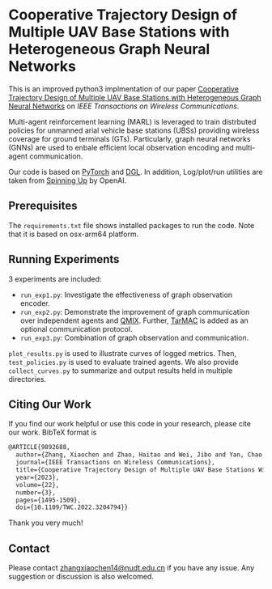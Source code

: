 # Cooperative Trajectory Design of Multiple UAV Base Stations with Heterogeneous Graph Neural Networks

This is an improved python3 implmentation of our paper [Cooperative Trajectory Design of Multiple UAV Base Stations with Heterogeneous Graph Neural Networks](https://ieeexplore.ieee.org/document/9892688) on *IEEE Transactions on Wireless Communications*. 

Multi-agent reinforcement learning (MARL) is leveraged to train distrbuted policies for unmanned arial vehicle base stations (UBSs) providing wireless coverage for ground terminals (GTs). Particularly, graph neural networks (GNNs) are used to enbale efficient local observation encoding and multi-agent communication. 

Our code is based on [PyTorch](https://pytorch.org) and [DGL](https://www.dgl.ai). In addition, Log/plot/run utilities are taken from [Spinning Up](https://github.com/openai/spinningup) by OpenAI. 

## Prerequisites

The `requirements.txt` file shows installed packages to run the code. Note that it is based on osx-arm64 platform. 

## Running Experiments

3 experiments are included:
* `run_exp1.py`: Investigate the effectiveness of graph observation encoder.
* `run_exp2.py`: Demonstrate the improvement of graph communication over independent agents and [QMIX](https://arxiv.org/abs/1803.11485). Further, [TarMAC](https://arxiv.org/abs/1810.11187) is added as an optional communication protocol.
* `run_exp3.py`: Combination of graph observation and communication.

`plot_results.py` is used to illustrate curves of logged metrics. Then, `test_policies.py` is used to evaluate trained agents. We also provide `collect_curves.py` to summarize and output results held in multiple directories.

## Citing Our Work

If you find our work helpful or use this code in your research, please cite our work. BibTeX format is 

```tex
@ARTICLE{9892688,
  author={Zhang, Xiaochen and Zhao, Haitao and Wei, Jibo and Yan, Chao and Xiong, Jun and Liu, Xiaoran},
  journal={IEEE Transactions on Wireless Communications}, 
  title={Cooperative Trajectory Design of Multiple UAV Base Stations With Heterogeneous Graph Neural Networks}, 
  year={2023},
  volume={22},
  number={3},
  pages={1495-1509},
  doi={10.1109/TWC.2022.3204794}}
```
Thank you very much!

## Contact

Please contact zhangxiaochen14@nudt.edu.cn if you have any issue. Any suggestion or discussion is also welcomed.
